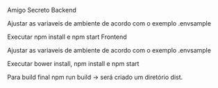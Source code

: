 Amigo Secreto
Backend

Ajustar as variaveis de ambiente de acordo com o exemplo .envsample

Executar npm install e npm start
Frontend

Ajustar as variaveis de ambiente de acordo com o exemplo .envsample

Executar bower install, npm install e npm start

Para build final npm run build -> será criado um diretório dist.